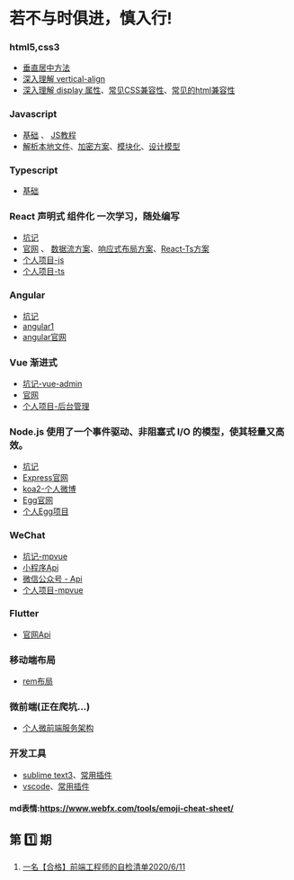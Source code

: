 # 若不与时俱进，慎入行!

### html5,css3
- [垂直居中方法](https://github.com/xujun820261729/testjun/blob/master/CSS/%E5%9E%82%E7%9B%B4%E5%B1%85%E4%B8%AD.md)
- [深入理解 vertical-align](https://github.com/xujun820261729/testjun/blob/master/CSS/%E6%B7%B1%E5%85%A5%E7%90%86%E8%A7%A3vertical-align.md)
- [深入理解 display 属性](https://github.com/xujun820261729/testjun/blob/master/CSS/display%E5%B1%9E%E6%80%A7.md)、[常见CSS兼容性](https://github.com/xujun820261729/developmentGuidelines/blob/master/CSS/CSS%E5%85%BC%E5%AE%B9%E6%80%A7.md)、[常见的html兼容性](https://github.com/xujun820261729/developmentGuidelines/blob/master/CSS/html%E5%85%BC%E5%AE%B9%E6%80%A7.md)

### Javascript
-  [基础](https://www.w3school.com.cn/js/index.asp) 、 [JS教程](https://wangdoc.com/javascript/index.html)
-  [解析本地文件](https://github.com/xujun820261729/developmentGuidelines/blob/master/JS/FileReader.md)、[加密方案](https://github.com/xujun820261729/developmentGuidelines/blob/master/JS/%E5%8A%A0%E5%AF%86.md)、[模块化](https://github.com/xujun820261729/developmentGuidelines/blob/master/JS/%E6%A8%A1%E5%9D%97%E5%8C%96.md)、[设计模型](https://github.com/xujun820261729/developmentGuidelines/blob/master/JS/%E8%AE%BE%E8%AE%A1%E6%A8%A1%E5%9E%8B.md)

### Typescript
-  [基础](https://www.tslang.cn/)

### React 声明式 组件化 一次学习，随处编写
- [坑记](https://github.com/xujun820261729/developmentGuidelines/blob/master/React/FQA.md)
- [官网](https://react-1251415695.cos-website.ap-chengdu.myqcloud.com/) 、 [数据流方案](https://github.com/xujun820261729/developmentGuidelines/blob/master/React/%E6%95%B0%E6%8D%AE%E6%B5%81%E6%96%B9%E6%A1%88.md)、[响应式布局方案](https://github.com/xujun820261729/developmentGuidelines/blob/master/React/%E5%93%8D%E5%BA%94%E5%BC%8F%E5%B8%83%E5%B1%80.md)、[React-Ts方案](https://github.com/xujun820261729/developmentGuidelines/blob/master/React/React-TS.md)
- [个人项目-js](https://github.com/xujun820261729/umi-react)
- [个人项目-ts](https://github.com/xujun820261729/TS-React)

### Angular
- [坑记](https://github.com/xujun820261729/developmentGuidelines/blob/master/Angular/FQA.md)
- [angular1](https://www.cnblogs.com/l000/p/8926826.html)
- [angular官网](https://www.angular.cn/)

### Vue 渐进式
- [坑记-vue-admin](https://github.com/xujun820261729/developmentGuidelines/blob/master/Vue/FQA.md)
- [官网](https://cn.vuejs.org/)
- [个人项目-后台管理](https://github.com/xujun820261729/admin-vue)

### Node.js 使用了一个事件驱动、非阻塞式 I/O 的模型，使其轻量又高效。
-  [坑记]()
-  [Express官网](http://www.expressjs.com.cn/)
-  [koa2-个人微博](https://github.com/xujun820261729/Koa2-mysql)
-  [Egg官网](https://eggjs.org/zh-cn/intro/quickstart.html)
-  [个人Egg项目](https://github.com/xujun820261729/Egg-)

### WeChat
- [坑记-mpvue](https://github.com/xujun820261729/developmentGuidelines/blob/master/WeChat/FQA-Vue.md)
- [小程序Api](https://developers.weixin.qq.com/miniprogram/dev/api/)
- [微信公众号 - Api](https://developers.weixin.qq.com/doc/offiaccount/Getting_Started/Explanation_of_interface_privileges.html)
- [个人项目-mpvue](https://github.com/xujun820261729/mpvue)

### Flutter
- [官网Api](https://flutterchina.club/)

### 移动端布局
- [rem布局](https://github.com/xujun820261729/developmentGuidelines/blob/master/Rem/FQA.md)


### 微前端(正在爬坑...)
- [个人微前端服务架构](https://github.com/xujun820261729/developmentGuidelines/blob/master/%E5%BE%AE%E6%9C%8D%E5%8A%A1/%E6%A6%82%E8%BF%B0.md)

### 开发工具
- [sublime text3](http://www.sublimetext.com/3)、[常用插件](https://github.com/xujun820261729/developmentGuidelines/blob/master/%E5%BC%80%E5%8F%91%E5%B7%A5%E5%85%B7/sublimeText3.md)
- [vscode](https://code.visualstudio.com/)、[常用插件](https://github.com/xujun820261729/developmentGuidelines/blob/master/%E5%BC%80%E5%8F%91%E5%B7%A5%E5%85%B7/vscode.md)

#### md表情:https://www.webfx.com/tools/emoji-cheat-sheet/






##  第 :one: 期


1. [一名【合格】前端工程师的自检清单2020/6/11](https://juejin.im/post/5cc1da82f265da036023b628#heading-0)